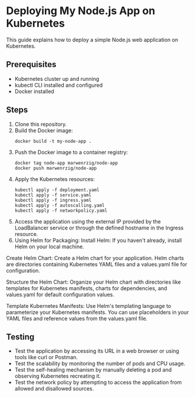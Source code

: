 # Deploying My Node.js App on Kubernetes

This guide explains how to deploy a simple Node.js web application on Kubernetes.

## Prerequisites
- Kubernetes cluster up and running
- kubectl CLI installed and configured
- Docker installed

## Steps

1. Clone this repository.
2. Build the Docker image:
    ```
    docker build -t my-node-app .
    ```
3. Push the Docker image to a container registry:
    ```
    docker tag node-app marwenrzig/node-app
    docker push marwenrzig/node-app
    ```
4. Apply the Kubernetes resources:
    ```
    kubectl apply -f deployment.yaml
    kubectl apply -f service.yaml
    kubectl apply -f ingress.yaml
    kubectl apply -f autoscalling.yaml
    kubectl apply -f networkpolicy.yaml
    ```
5. Access the application using the external IP provided by the LoadBalancer service or through the defined hostname in the Ingress resource.
6. Using Helm for Packaging:
Install Helm: If you haven't already, install Helm on your local machine.

Create Helm Chart: Create a Helm chart for your application. Helm charts are directories containing Kubernetes YAML files and a values.yaml file for configuration.

Structure the Helm Chart: Organize your Helm chart with directories like templates for Kubernetes manifests, charts for dependencies, and values.yaml for default configuration values.

Template Kubernetes Manifests: Use Helm's templating language to parameterize your Kubernetes manifests. You can use placeholders in your YAML files and reference values from the values.yaml file.

## Testing
- Test the application by accessing its URL in a web browser or using tools like curl or Postman.
- Test the scalability by monitoring the number of pods and CPU usage.
- Test the self-healing mechanism by manually deleting a pod and observing Kubernetes recreating it.
- Test the network policy by attempting to access the application from allowed and disallowed sources.
